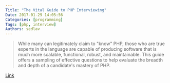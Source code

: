 ```yaml
---
Title: "The Vital Guide to PHP Interviewing"
Date: 2017-01-29 14:05:56
Categories: [programming]
Tags: [php, interview]
Authors: sedlav
---
```


> While many can legitimately claim to "know" PHP, those who are true experts in the language are capable of producing software that is much more scalable, functional, robust, and maintainable. This guide offers a sampling of effective questions to help evaluate the breadth and depth of a candidate's mastery of PHP.

[Link](http://mnapoli.fr/anonymous-classes-in-tests/)
